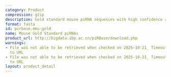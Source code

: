 ```yaml
---
category: Product
compression: gzip
description: Gold standard mouse piRNA sequences with high confidence annotations
format: fasta
id: pirbase.mmu-gold
name: Mouse Gold Standard piRNAs
product_url: http://bigdata.ibp.ac.cn/piRBase/download.php
warnings:
- File was not able to be retrieved when checked on 2025-10-21_ Timeout connecting
  to URL
- File was not able to be retrieved when checked on 2025-10-21_ Timeout connecting
  to URL
layout: product_detail
---
```

